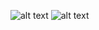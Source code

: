 ![alt text](https://raw.githubusercontent.com/ericsson-intern/mavenbox/new/master/test/ss1.png)
![alt text](https://raw.githubusercontent.com/ericsson-intern/mavenbox/new/master/test/ss2.png)
